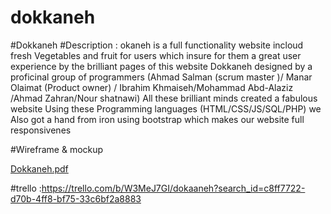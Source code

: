 # dokkaneh

#Dokkaneh #Description : okaneh is a full functionality website incloud fresh Vegetables and fruit for users which insure for them a great user experience by the brilliant pages of this website Dokkaneh designed by a proficinal group of programmers (Ahmad Salman (scrum master )/ Manar Olaimat (Product owner) / Ibrahim Khmaiseh/Mohammad Abd-Alaziz /Ahmad Zahran/Nour shatnawi) All these brilliant minds created a fabulous website Using these Programming languages (HTML/CSS/JS/SQL/PHP) we Also got a hand from iron using bootstrap which makes our website full responsivenes

#Wireframe & mockup

[Dokkaneh.pdf](https://github.com/AhmadyZahran/dokkaneh/files/9709855/Dokkaneh.pdf)


#trello :https://trello.com/b/W3MeJ7GI/dokaaneh?search_id=c8ff7722-d70b-4ff8-bf75-33c6bf2a8883
